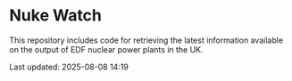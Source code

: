 # Nuke Watch

This repository includes code for retrieving the latest information available on the output of EDF nuclear power plants in the UK.

Last updated: 2025-08-08 14:19